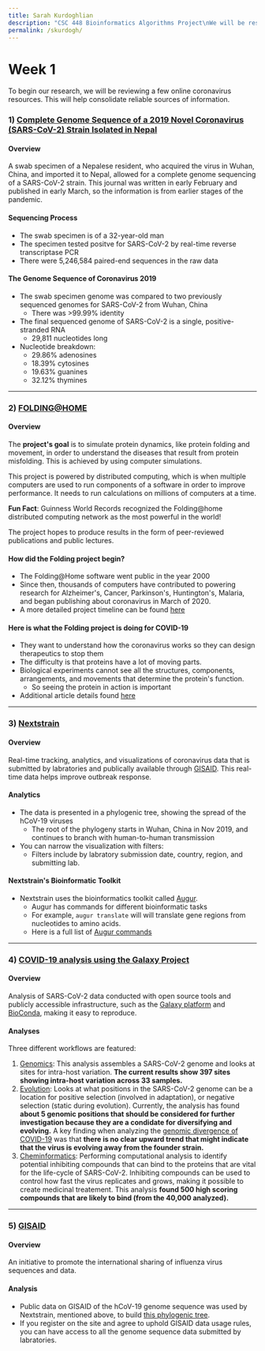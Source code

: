 ```yaml
---
title: Sarah Kurdoghlian
description: "CSC 448 Bioinformatics Algorithms Project\nWe will be researching and analyzing the latest novel coronavirus data on a weekly basis as a part of CSC 448 Bioinformatics Algorithms at Cal Poly. The goal is to aggregate bioinformatic analysis of COVID-19."
permalink: /skurdogh/
---
```


# Week 1
To begin our research, we will be reviewing a few online coronavirus resources. This will help consolidate reliable sources of information.

### 1) [Complete Genome Sequence of a 2019 Novel Coronavirus (SARS-CoV-2) Strain Isolated in Nepal](https://mra.asm.org/content/9/11/e00169-20)
#### **Overview**
A swab specimen of a Nepalese resident, who acquired the virus in Wuhan, China, and imported it to Nepal, allowed for a complete genome sequencing of a SARS-CoV-2 strain. This journal was written in early February and published in early March, so the information is from earlier stages of the pandemic.

#### **Sequencing Process**
- The swab specimen is of a 32-year-old man
- The specimen tested positve for SARS-CoV-2 by real-time reverse transcriptase PCR
- There were 5,246,584 paired-end sequences in the raw data

#### **The Genome Sequence of Coronavirus 2019**
- The swab specimen genome was compared to two previously sequenced genomes for SARS-CoV-2 from Wuhan, China
  - There was >99.99% identity
- The final sequenced genome of SARS-CoV-2 is a single, positive-stranded RNA 
  - 29,811 nucleotides long
- Nucleotide breakdown:
  - 29.86% adenosines
  - 18.39% cytosines
  - 19.63% guanines
  - 32.12% thymines

---

### 2) [FOLDING@HOME](https://foldingathome.org/)
#### **Overview**
The **project's goal** is to simulate protein dynamics, like protein folding and movement, in order to understand the diseases that result from protein misfolding. This is achieved by using computer simulations.

This project is powered by distributed computing, which is when multiple computers are used to run components of a software in order to improve performance. It needs to run calculations on millions of computers at a time.

**Fun Fact**: Guinness World Records recognized the Folding@home distributed computing network as the most powerful in the world!

The project hopes to produce results in the form of peer-reviewed publications and public lectures.

#### **How did the Folding project begin?**
- The Folding@Home software went public in the year 2000
- Since then, thousands of computers have contributed to powering research for Alzheimer's, Cancer, Parkinson's, Huntington's, Malaria, and began publishing about coronavirus in March of 2020.
- A more detailed project timeline can be found [here](https://foldingathome.org/project-timeline/)

#### **Here is what the Folding project is doing for COVID-19**
- They want to understand how the coronavirus works so they can design therapeutics to stop them
- The difficulty is that proteins have a lot of moving parts. 
- Biological experiments cannot see all the structures, components, arrangements, and movements that determine the protein's function.
  - So seeing the protein in action is important
- Additional article details found [here](https://foldingathome.org/2020/03/15/coronavirus-what-were-doing-and-how-you-can-help-in-simple-terms/)

---

### 3) [Nextstrain](https://nextstrain.org/)
#### **Overview**
Real-time tracking, analytics, and visualizations of coronavirus data that is submitted by labratories and publically available through [GISAID](https://www.gisaid.org/). This real-time data helps improve outbreak response.

#### **Analytics**
- The data is presented in a phylogenic tree, showing the spread of the hCoV-19 viruses
    - The root of the phylogeny starts in Wuhan, China in Nov 2019, and continues to branch with human-to-human transmission
- You can narrow the visualization with filters:
    - Filters include by labratory submission date, country, region, and submitting lab.

#### **Nextstrain's Bioinformatic Toolkit**
- Nextstrain uses the bioinformatics toolkit called [Augur](https://github.com/nextstrain/augur).
    - Augur has commands for different bioinformatic tasks
    - For example, `augur translate` will will translate gene regions from nucleotides to amino acids.
    - Here is a full list of [Augur commands](https://nextstrain.org/docs/bioinformatics/augur-commands)

---

### 4) [COVID-19 analysis using the Galaxy Project](https://covid19.galaxyproject.org/)
#### **Overview**
Analysis of SARS-CoV-2 data conducted with open source tools and publicly accessible infrastructure, such as the [Galaxy platform](https://galaxyproject.org/) and [BioConda](https://bioconda.github.io/), making it easy to reproduce.

#### **Analyses**
Three different workflows are featured:
1. [Genomics](https://covid19.galaxyproject.org/genomics/): This analysis assembles a SARS-CoV-2 genome and looks at sites for intra-host variation. **The current results show 397 sites showing intra-host variation across 33 samples.**
2. [Evolution](https://covid19.galaxyproject.org/evolution/): Looks at what positions in the SARS-CoV-2 genome can be a location for positive selection (involved in adaptation), or negative selection (static during evolution). Currently, the analysis has found **about 5 genomic positions that should be considered for further investigation because they are a condidate for diversifying and evolving.** A key finding when analyzing the [genomic divergence of COVID-19](https://covid19.galaxyproject.org/evolution/1-DiversityDivergence.html) was that **there is no clear upward trend that might indicate that the virus is evolving away from the founder strain.**
3. [Cheminformatics](https://covid19.galaxyproject.org/cheminformatics/#background): Performing computational analysis to identify potential inhibiting compounds that can bind to the proteins that are vital for the life-cycle of SARS-CoV-2. Inhibiting compounds can be used to control how fast the virus replicates and grows, making it possible to create medicinal treatement. This analysis **found 500 high scoring compounds that are likely to bind (from the 40,000 analyzed).**

---

### 5) [GISAID](https://www.gisaid.org/)
#### **Overview**
An initiative to promote the international sharing of influenza virus sequences and data.

#### **Analysis**
- Public data on GISAID of the hCoV-19 genome sequence was used by Nextstrain, mentioned above, to build [this phylogenic tree](https://www.gisaid.org/epiflu-applications/next-hcov-19-app/).
- If you register on the site and agree to uphold GISAID data usage rules, you can have access to all the genome sequence data submitted by labratories.